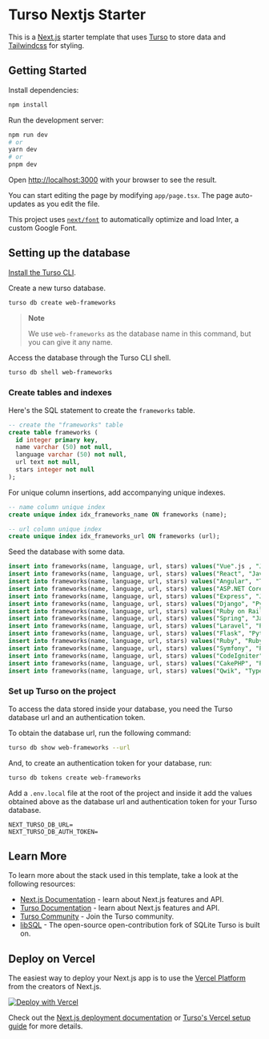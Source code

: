 # Turso Nextjs Starter

This is a [Next.js] starter template that uses [Turso] to store data and
[Tailwindcss] for styling.

## Getting Started

Install dependencies:

```bash
npm install
```

Run the development server:

```bash
npm run dev
# or
yarn dev
# or
pnpm dev
```

Open [http://localhost:3000] with your browser to see the result.

You can start editing the page by modifying `app/page.tsx`. The page
auto-updates as you edit the file.

This project uses [`next/font`] to automatically optimize and load Inter, a
custom Google Font.

## Setting up the database

[Install the Turso CLI].

Create a new turso database.

```sh
turso db create web-frameworks
```

> **Note**
>
> We use `web-frameworks` as the database name in this command, but you can give
> it any name.

Access the database through the Turso CLI shell.

```sh
turso db shell web-frameworks
```

### Create tables and indexes

Here's the SQL statement to create the `frameworks` table.

```sql
-- create the "frameworks" table
create table frameworks (
  id integer primary key,
  name varchar (50) not null,
  language varchar (50) not null,
  url text not null,
  stars integer not null
);
```

For unique column insertions, add accompanying unique indexes.

```sql
-- name column unique index
create unique index idx_frameworks_name ON frameworks (name);

-- url column unique index
create unique index idx_frameworks_url ON frameworks (url);
```

Seed the database with some data.

```sql
insert into frameworks(name, language, url, stars) values("Vue".js , "JavaScript", "https://github.com/vuejs/vue", 203000);
insert into frameworks(name, language, url, stars) values("React", "JavaScript", "https://github.com/facebook/react", 206000);
insert into frameworks(name, language, url, stars) values("Angular", "TypeScript", "https://github.com/angular/angular", 87400);
insert into frameworks(name, language, url, stars) values("ASP.NET Core", "C#", "https://github.com/dotnet/aspnetcore", 31400);
insert into frameworks(name, language, url, stars) values("Express", "JavaScript", "https://github.com/expressjs/express", 60500);
insert into frameworks(name, language, url, stars) values("Django", "Python", "https://github.com/django/django", 69800);
insert into frameworks(name, language, url, stars) values("Ruby on Rails", "Ruby", "https://github.com/rails/rails", 52600);
insert into frameworks(name, language, url, stars) values("Spring", "Java", "https://github.com/spring-projects/spring-framework", 51400);
insert into frameworks(name, language, url, stars) values("Laravel", "PHP", "https://github.com/laravel/laravel", 73100);
insert into frameworks(name, language, url, stars) values("Flask", "Python", "https://github.com/pallets/flask", 62500);
insert into frameworks(name, language, url, stars) values("Ruby", "Ruby", "https://github.com/ruby/ruby", 41000);
insert into frameworks(name, language, url, stars) values("Symfony", "PHP", "https://github.com/symfony/symfony", 28200);
insert into frameworks(name, language, url, stars) values("CodeIgniter", "PHP", "https://github.com/bcit-ci/CodeIgniter", 18200);
insert into frameworks(name, language, url, stars) values("CakePHP", "PHP", "https://github.com/cakephp/cakephp", 8600);
insert into frameworks(name, language, url, stars) values("Qwik", "TypeScript", "https://github.com/BuilderIO/qwik", 16400);
```

### Set up Turso on the project

To access the data stored inside your database, you need the Turso database url
and an authentication token.

To obtain the database url, run the following command:

```sh
turso db show web-frameworks --url
```

And, to create an authentication token for your database, run:

```sh
turso db tokens create web-frameworks
```

Add a `.env.local` file at the root of the project and inside it add the values
obtained above as the database url and authentication token for your Turso
database.

```
NEXT_TURSO_DB_URL=
NEXT_TURSO_DB_AUTH_TOKEN=
```

## Learn More

To learn more about the stack used in this template, take a look at the
following resources:

- [Next.js Documentation] - learn about Next.js features and API.
- [Turso Documentation] - learn about Next.js features and API.
- [Turso Community] - Join the Turso community.
- [libSQL] - The open-source open-contribution fork of SQLite Turso is built on.

## Deploy on Vercel

The easiest way to deploy your Next.js app is to use the [Vercel Platform] from
the creators of Next.js.

[![Deploy with Vercel](https://vercel.com/button)](https://vercel.com/new/clone?repository-url=https%3A%2F%2Fgithub.com%2Fturso-extended%2Fapp-turso-nextjs-starter&env=NEXT_TURSO_DB_URL,NEXT_TURSO_DB_AUTH_TOKEN&envDescription=To%20access%20the%20data%20stored%20inside%20your%20database%2C%20you%20need%20the%20Turso%20database%20URL%20and%20an%20authentication%20token.&envLink=https%3A%2F%2Fgithub.com%2Fturso-extended%2Fapp-turso-nextjs-starter%23set-up-turso-on-the-project&repository-name=turso-nextjs-starter&demo-title=Turso%20Nextjs%20Starter&demo-description=This%20is%20a%20Next.js%20starter%20template%20that%20uses%20Turso%20to%20store%20data%20and%20Tailwindcss%20for%20styling%2C%20deployed%20at%20the%20edge.&demo-url=https%3A%2F%2Fturso-nextjs-starter.vercel.app%2F)

Check out the [Next.js deployment documentation] or [Turso's Vercel setup guide]
for more details.

[Next.js]: https://nextjs.org/
[Turso]: https://turso.tech
[Tailwindcss]: https://tailwindcss.com
[http://localhost:3000]: http://localhost:3000
[`next/font`]: https://nextjs.org/docs/basic-features/font-optimization
[Install the Turso CLI]: https://docs.turso.tech/reference/turso-cli#installation
[Next.js Documentation]: https://nextjs.org/docs
[Turso Documentation]: https://docs.turso.tech/
[Turso Community]: https://discord.com/invite/4B5D7hYwub
[Learn Next.js]: https://nextjs.org/learn
[libSQL]: https://github.com/libsql/libsql
[Vercel Platform]: https://vercel.com/new
[Next.js deployment documentation]: https://nextjs.org/docs/deployment
[Turso's Vercel setup guide]: https://docs.turso.tech/tutorials/vercel-setup-guide/
